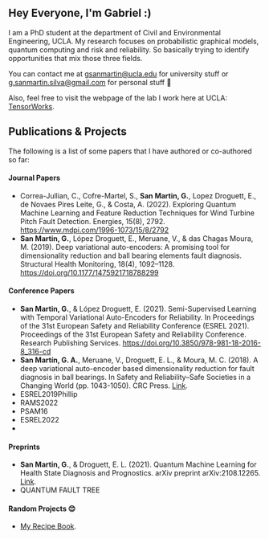 ## Hey Everyone, I'm Gabriel :)

I am a PhD student at the department of Civil and Environmental Engineering, UCLA. My research focuses on probabilistic graphical models, quantum computing and risk and reliability. So basically trying to identify opportunities that mix those three fields. 

You can contact me at gsanmartin@ucla.edu for university stuff or g.sanmartin.silva@gmail.com for personal stuff 🙂

Also, feel free to visit the webpage of the lab I work here at UCLA: <a href="https://tensorworks.seas.ucla.edu" target="_blank">TensorWorks</a>.


## Publications & Projects

The following is a list of some papers that I have authored or co-authored so far:

#### Journal Papers
-   Correa-Jullian, C., Cofre-Martel, S., **San Martin, G.**, Lopez Droguett, E., de Novaes Pires Leite, G., & Costa, A. (2022). Exploring Quantum Machine Learning and Feature Reduction Techniques for Wind Turbine Pitch Fault Detection. Energies, 15(8), 2792. https://www.mdpi.com/1996-1073/15/8/2792
-   **San Martin, G.**, López Droguett, E., Meruane, V., & das Chagas Moura, M. (2019). Deep variational auto-encoders: A promising tool for dimensionality reduction and ball bearing elements fault diagnosis. Structural Health Monitoring, 18(4), 1092–1128. https://doi.org/10.1177/1475921718788299

#### Conference Papers
- **San Martin, G.**, & López Droguett, E. (2021). Semi-Supervised Learning with Temporal Variational Auto-Encoders for Reliability. In Proceedings of the 31st European Safety and Reliability Conference (ESREL 2021). Proceedings of the 31st European Safety and Reliability Conference. Research Publishing Services. https://doi.org/10.3850/978-981-18-2016-8_316-cd
- **San Martín, G. A.**, Meruane, V., Droguett, E. L., & Moura, M. C. (2018). A deep variational auto-encoder based dimensionality reduction for fault diagnosis in ball bearings. In Safety and Reliability–Safe Societies in a Changing World (pp. 1043-1050). CRC Press. <a href="https://www.taylorfrancis.com/chapters/oa-edit/10.1201/9781351174664-131/deep-variational-auto-encoder-based-dimensionality-reduction-fault-diagnosis-ball-bearings-san-mart%C3%ADn-meruane-l%C3%B3pez-droguett-moura" target="_blank">Link</a>.
- ESREL2019Phillip
- RAMS2022
- PSAM16
- ESREL2022
- 

#### Preprints
- **San Martin, G.**, & Droguett, E. L. (2021). Quantum Machine Learning for Health State Diagnosis and Prognostics. arXiv preprint arXiv:2108.12265. <a href="https://arxiv.org/abs/2108.12265" target="_blank">Link</a>.
- QUANTUM FAULT TREE

#### Random Projects 😊
- <a href="https://github.com/gsanmartinsilva/gsanmartinsilva/blob/main/cooking.md" target="_blank">My Recipe Book</a>.

